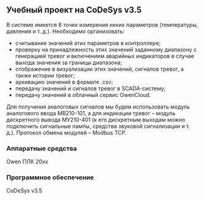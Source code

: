 ## Учебный проект на CoDeSys v3.5

В системе имеется 8 точек измерения неких параметров (температуры, давления и т. д.). Необходимо организовать:
- считывание значений этих параметров в контроллере;
- проверку на принадлежность этих значений заданному диапазону с генерацией тревог и включением аварийных индикаторов в случае выхода значения за границы диапазона;
- отображение в визуализации этих значений, сигналов тревог, а также истории тревог;
- архивацию значений в формате .csv;
- передачу значений и сигналов тревог в SCADA-систему;
- передачу значений в облачный сервис OwenCloud.

Для получения аналоговых сигналов мы будем использовать модуль аналогового ввода МВ210-101, 
а для индикации тревог – модуль дискретного вывода МУ210-401 (к его дискретным выходам можно подключить сигнальные лампы, 
средства звуковой сигнализации и т. д.). Протокол обмена модулей – Modbus TCP.

### Аппаратные средства
Owen ПЛК 20хх 

### Программное обеспечение
CoDeSys v3.5
